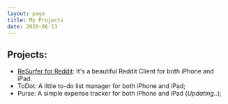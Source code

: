 ```yaml
---
layout: page
title: My Projects
date: 2020-06-13
---
```


## Projects:

- [ReSurfer for Reddit](/resurfer): It's a beautiful Reddit Client for both iPhone and iPad.
- ToDot: A little to-do list manager for both iPhone and iPad;
- Purse: A simple expense tracker for both iPhone and iPad (*Updating..*);
